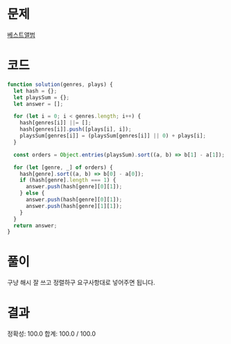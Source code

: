# 문제

[베스트앨범](https://school.programmers.co.kr/learn/courses/30/lessons/42579)

# 코드

```javascript
function solution(genres, plays) {
  let hash = {};
  let playsSum = {};
  let answer = [];

  for (let i = 0; i < genres.length; i++) {
    hash[genres[i]] ||= [];
    hash[genres[i]].push([plays[i], i]);
    playsSum[genres[i]] = (playsSum[genres[i]] || 0) + plays[i];
  }

  const orders = Object.entries(playsSum).sort((a, b) => b[1] - a[1]);

  for (let [genre, _] of orders) {
    hash[genre].sort((a, b) => b[0] - a[0]);
    if (hash[genre].length === 1) {
      answer.push(hash[genre][0][1]);
    } else {
      answer.push(hash[genre][0][1]);
      answer.push(hash[genre][1][1]);
    }
  }
  return answer;
}
```

# 풀이

구냥 해시 잘 쓰고 정렬하구 요구사항대로 넣어주면 됩니다.

# 결과

정확성: 100.0
합계: 100.0 / 100.0
